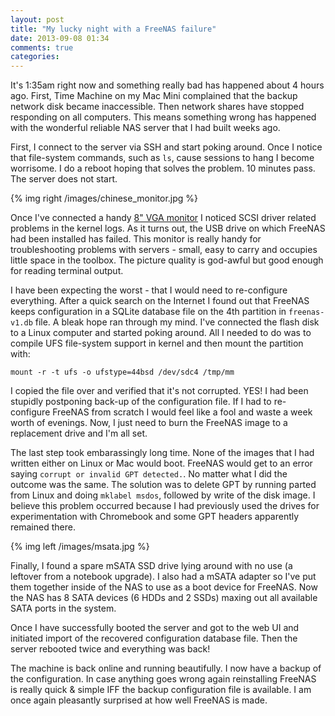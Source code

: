 ```yaml
---
layout: post
title: "My lucky night with a FreeNAS failure"
date: 2013-09-08 01:34
comments: true
categories: 
---
```


It's 1:35am right now and something really bad has happened about 4 hours ago. First, Time Machine on my Mac Mini complained that the backup network disk became inaccessible. Then network shares have stopped responding on all computers. This means something wrong has happened with the wonderful reliable NAS server that I had built weeks ago.

First, I connect to the server via SSH and start poking around. Once I notice that file-system commands, such as `ls`, cause sessions to hang I become worrisome. I do a reboot hoping that solves the problem. 10 minutes pass. The server does not start.

<!-- more -->

{% img right /images/chinese_monitor.jpg %}

Once I've connected a handy [8" VGA monitor](http://dx.com/p/8-tft-lcd-car-reverse-rear-view-color-monitor-w-vga-bnc-cable-black-149114) I noticed SCSI driver related problems in the kernel logs. As it turns out, the USB drive on which FreeNAS had been installed has failed. This monitor is really handy for troubleshooting problems with servers - small, easy to carry and occupies little space in the toolbox. The picture quality is god-awful but good enough for reading terminal output.

I have been expecting the worst - that I would need to re-configure everything. After a quick search on the Internet I found out that FreeNAS keeps configuration in a SQLite database file on the 4th partition in `freenas-v1.db` file. A bleak hope ran through my mind. I've connected the flash disk to a Linux computer and started poking around. All I needed to do was to compile UFS file-system support in kernel and then mount the partition with:

`mount -r -t ufs -o ufstype=44bsd /dev/sdc4 /tmp/mm`

I copied the file over and verified that it's not corrupted. YES! I had been stupidly postponing back-up of the configuration file. If I had to re-configure FreeNAS from scratch I would feel like a fool and waste a week worth of evenings. Now, I just need to burn the FreeNAS image to a replacement drive and I'm all set.

The last step took embarassingly long time. None of the images that I had written either on Linux or Mac would boot. FreeNAS would get to an error saying `corrupt or invalid GPT detected.`. No matter what I did the outcome was the same. The solution was to delete GPT by running parted from Linux and doing `mklabel msdos`, followed by write of the disk image. I believe this problem occurred because I had previously used the drives for experimentation with Chromebook and some GPT headers apparently remained there.

{% img left /images/msata.jpg %}

Finally, I found a spare mSATA SSD drive lying around with no use (a leftover from a notebook upgrade). I also had a mSATA adapter so I've put them together inside of the NAS to use as a boot device for FreeNAS. Now the NAS has 8 SATA devices (6 HDDs and 2 SSDs) maxing out all available SATA ports in the system.

Once I have successfully booted the server and got to the web UI and initiated import of the recovered configuration database file. Then the server rebooted twice and everything was back!

The machine is back online and running beautifully. I now have a backup of the configuration. In case anything goes wrong again reinstalling FreeNAS is really quick & simple IFF the backup configuration file is available. I am once again pleasantly surprised at how well FreeNAS is made.

